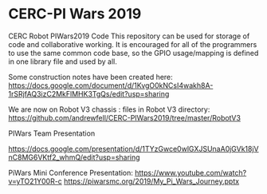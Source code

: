 # CERC-PI Wars 2019
CERC Robot PIWars2019 Code
This repository can be used for storage of code and collaborative working.
It is encouraged for all of the programmers to use the same common code base, so the GPIO usage/mapping is defined in one library file and used by all.

Some construction notes have been created here:
https://docs.google.com/document/d/1KvgO0kNCsI4wakh8A-1rSRjfAQ3izC2MkFlMHK3TgQs/edit?usp=sharing

We are now on Robot V3 chassis : files in Robot V3 directory:
https://github.com/andrewfell/CERC-PIWars2019/tree/master/RobotV3


PIWars Team Presentation

https://docs.google.com/presentation/d/1TYzGwce0wlGXJSUnaA0jGVk18jVnC8MG6VKtf2_whmQ/edit?usp=sharing

PiWars Mini Conference Presentation:
https://www.youtube.com/watch?v=yTO21Y00R-c
https://piwarsmc.org/2019/My_Pi_Wars_Journey.pptx
